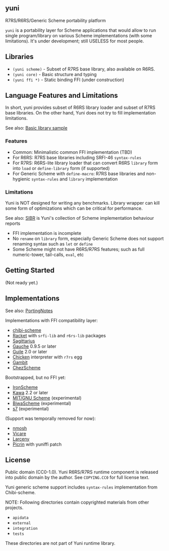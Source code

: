 yuni
----

R7RS/R6RS/Generic Scheme portability platform

`yuni` is a portability layer for Scheme applications that would allow to run single program/library on various Scheme implementations (with some limitations). It's under development; still USELESS for most people.

## Libraries

 * `(yuni scheme)` - Subset of R7RS base library, also available on R6RS.
 * `(yuni core)` - Basic structure and typing
 * `(yuni ffi *)` - Static binding FFI (under construction)

## Language Features and Limitations

In short, yuni provides subset of R6RS library loader and subset of R7RS base libraries. On the other hand, Yuni does not try to fill implementation limitations.

See also: [Basic library sample](https://github.com/okuoku/yuni/tree/master/samples/hellolib)

### Features

- Common: Minimalistic common FFI implementation (TBD)
- For R6RS: R7RS base libraries including SRFI-46 `syntax-rules` 
- For R7RS: R6RS-lite library loader that can convert R6RS `library` form into `load` or `define-library` form (if supported)
- For Generic Scheme with `define-macro`: R7RS base libraries and non-hygienic `syntax-rules` and `library` implementation

### Limitations

Yuni is NOT designed for writing any benchmarks. Library wrapper can kill some form of optimizations which can be critical for performance.

See also: [SIBR][] is Yuni's collection of Scheme implementation behaviour reports

- FFI implementation is incomplete
- No `rename` on `library` form, especially Generic Scheme does not support renaming syntax such as `let` or `define`
- Some Scheme might not have R6RS/R7RS features; such as full numeric-tower, tail-calls, `eval`, etc

## Getting Started

(Not ready yet.)

## Implementations

See also: [PortingNotes][]

Implementations with FFI compatibility layer:

 * [chibi-scheme](http://synthcode.com/wiki/chibi-scheme)
 * [Racket](https://racket-lang.org/) with `srfi-lib` and `r6rs-lib` packages
 * [Sagittarius](https://bitbucket.org/ktakashi/sagittarius-scheme/wiki/Home)
 * [Gauche](http://practical-scheme.net/gauche/) 0.9.5 or later
 * [Guile](http://www.gnu.org/software/guile/) 2.0 or later
 * [Chicken](http://www.call-cc.org/) interpreter with `r7rs` egg
 * [Gambit](http://gambitscheme.org/)
 * [ChezScheme](https://github.com/cisco/ChezScheme)

Bootstrapped, but no FFI yet:

 * [IronScheme](https://github.com/leppie/IronScheme)
 * [Kawa](http://www.gnu.org/software/kawa/) 2.2 or later
 * [MIT/GNU Scheme](https://www.gnu.org/software/mit-scheme/) (experimental)
 * [BiwaScheme](https://github.com/biwascheme/biwascheme) (experimental)
 * [s7](https://ccrma.stanford.edu/software/snd/snd/s7.html) (experimental)

(Support was temporally removed for now):

 * [nmosh](https://github.com/okuoku/mosh)
 * [Vicare](http://marcomaggi.github.io/vicare.html)
 * [Larceny](http://larcenists.org/)
 * [Picrin](https://github.com/picrin-scheme/picrin) with yuniffi patch

## License

Public domain (CC0-1.0). Yuni R6RS/R7RS runtime component is released into public domain by the author. See `COPYING.CC0` for full license text.

Yuni generic scheme support includes `syntax-rules` implementation from Chibi-scheme.

NOTE: Following directories contain copyrighted materials from other projects.

 * `apidata`
 * `external`
 * `integration`
 * `tests`

These directories are not part of Yuni runtime library.


[SIBR]: https://github.com/okuoku/yuni/tree/master/doc/sibr
[PortingNotes]: https://github.com/okuoku/yuni/tree/master/doc/PortingNotes
